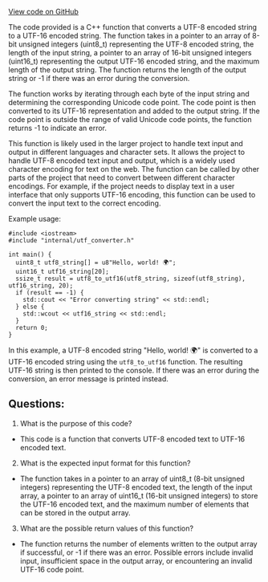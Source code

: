 [View code on GitHub](https://github.com/misbahsy/the-algorithm/twml/libtwml/src/lib/utf_converter.cpp)

The code provided is a C++ function that converts a UTF-8 encoded string to a UTF-16 encoded string. The function takes in a pointer to an array of 8-bit unsigned integers (uint8_t) representing the UTF-8 encoded string, the length of the input string, a pointer to an array of 16-bit unsigned integers (uint16_t) representing the output UTF-16 encoded string, and the maximum length of the output string. The function returns the length of the output string or -1 if there was an error during the conversion.

The function works by iterating through each byte of the input string and determining the corresponding Unicode code point. The code point is then converted to its UTF-16 representation and added to the output string. If the code point is outside the range of valid Unicode code points, the function returns -1 to indicate an error.

This function is likely used in the larger project to handle text input and output in different languages and character sets. It allows the project to handle UTF-8 encoded text input and output, which is a widely used character encoding for text on the web. The function can be called by other parts of the project that need to convert between different character encodings. For example, if the project needs to display text in a user interface that only supports UTF-16 encoding, this function can be used to convert the input text to the correct encoding. 

Example usage:

```
#include <iostream>
#include "internal/utf_converter.h"

int main() {
  uint8_t utf8_string[] = u8"Hello, world! 🌍";
  uint16_t utf16_string[20];
  ssize_t result = utf8_to_utf16(utf8_string, sizeof(utf8_string), utf16_string, 20);
  if (result == -1) {
    std::cout << "Error converting string" << std::endl;
  } else {
    std::wcout << utf16_string << std::endl;
  }
  return 0;
}
```

In this example, a UTF-8 encoded string "Hello, world! 🌍" is converted to a UTF-16 encoded string using the `utf8_to_utf16` function. The resulting UTF-16 string is then printed to the console. If there was an error during the conversion, an error message is printed instead.
## Questions: 
 1. What is the purpose of this code?
- This code is a function that converts UTF-8 encoded text to UTF-16 encoded text.

2. What is the expected input format for this function?
- The function takes in a pointer to an array of uint8_t (8-bit unsigned integers) representing the UTF-8 encoded text, the length of the input array, a pointer to an array of uint16_t (16-bit unsigned integers) to store the UTF-16 encoded text, and the maximum number of elements that can be stored in the output array.

3. What are the possible return values of this function?
- The function returns the number of elements written to the output array if successful, or -1 if there was an error. Possible errors include invalid input, insufficient space in the output array, or encountering an invalid UTF-16 code point.